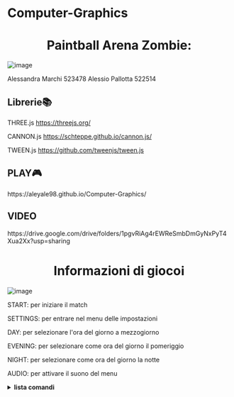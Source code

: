# Computer-Graphics

<h1 align="center">Paintball Arena Zombie:</h1>

![image](https://user-images.githubusercontent.com/65116894/134469546-81086244-3a26-4db9-957f-57c8bd1f8e0b.png)

Alessandra Marchi 523478
Alessio Pallotta 522514

<h2>Librerie📚</h2>

THREE.js https://threejs.org/

CANNON.js https://schteppe.github.io/cannon.js/

TWEEN.js https://github.com/tweenjs/tween.js


<h2>PLAY🎮</h2>
https://aleyale98.github.io/Computer-Graphics/

<h2>VIDEO</h2>
https://drive.google.com/drive/folders/1pgvRiAg4rEWReSmbDmGyNxPyT4Xua2Xx?usp=sharing

<h1 align="center">Informazioni di giocoℹ️</h1>

![image](https://user-images.githubusercontent.com/65116894/134475941-f4336cb1-7116-4519-8d47-44e5c15a70e2.png)


START: per iniziare il match

SETTINGS: per entrare nel menu delle impostazioni

DAY: per selezionare l'ora del giorno a mezzogiorno

EVENING: per selezionare come ora del giorno il pomeriggio

NIGHT: per selezionare come ora del giorno la notte

AUDIO: per attivare il suono del menu


<details><summary><b>lista comandi</b></summary>
  
- `W` `A` `S` `D`: comandi direzionali
  
- `SPACE`: salto
  
- `SHIFT`: corsa
  
- `Mouse`: muove la visuale del giocatore
  
- `ESC`: pausa
  
- `T`: attiva/disattiva la torcia dell'arma
  
- `Z`: cambio camera
  
- `TAB`: cambio arma
  
- `R`: ricarica
  
</details>


